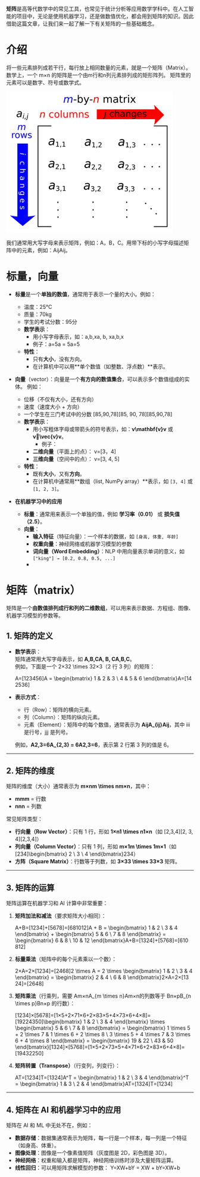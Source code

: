 **矩阵**是高等代数学中的常见工具，也常见于统计分析等应用数学学科中。在人工智能的项目中，无论是使用机器学习，还是做数值优化，都会用到矩阵的知识。因此借助这篇文章，让我们来一起了解一下有关矩阵的一些基础概念。

# 介绍
将一些元素排列成若干行，每行放上相同数量的元素，就是一个矩阵（Matrix）。
数学上，一个 m×n 的矩阵是一个由m行和n列元素排列成的矩形阵列。
矩阵里的元素可以是数字、符号或数学式。

![enter image description here](https://github.com/xiaohuidu/AI/blob/master/images/Matrix.svg)

我们通常用大写字母来表示矩阵，例如：A，B，C。用带下标的小写字母描述矩阵中的元素，例如：AijAij。

# 标量，向量

 -   **标量**是一个**单独的数值**，通常用于表示一个量的大小。例如：
    
	  -   温度：25°C
	  -   质量：70kg
	  -   学生的考试分数：95分
		-   **数学表示**：    
		    -   用小写字母表示，如：a,b,xa, b, xa,b,x
		    -   例子：a=5a = 5a=5
		-   **特性**：    
		    -   只有**大小**，没有方向。
		    -   在计算机中可以用**单个数值（如整数、浮点数）**表示。
-   **向量**（vector）：向量是一个**有方向的数值集合**，可以表示多个数值组成的实体。 例如：    
    -   位移（不仅有大小，还有方向）
    -   速度（速度大小 + 方向）
    -   一个学生在三门考试中的分数 [85,90,78][85, 90, 78][85,90,78]
	-   **数学表示**：    
	    -   用小写粗体字母或带箭头的符号表示，如：**v\mathbf{v}v** 或 		**v⃗\vec{v}v**。
		    -   例子：
        -   **二维向量**（平面上的点）： v=[3，4]
        -   **三维向量**（空间中的点）： v=[3, 4, 5]
	-   **特性**：    
		   -   既有**大小**，又有**方向**。
		   -   在计算机中通常用**数组（list, NumPy array）**表示，如 `[3, 4]` 或 `[1, 2, 3]`。

- **在机器学习中的应用**
	-   **标量**：通常用来表示一个单独的值，例如 **学习率（0.01）** 或 **损失值（2.5）**。
	-   **向量**：
	    -   **输入特征**（特征向量）：一个样本的数据，如 `[身高, 体重, 年龄]`
	    -   **权重向量**：神经网络或机器学习模型的参数
	    -   **词向量（Word Embedding）**：NLP 中用向量表示单词的意义，如 `["king"] → [0.2, 0.8, 0.5, ...]`
	    - 
# **矩阵**（matrix）

矩阵是一个**由数值排列成行和列的二维数组**，可以用来表示数据、方程组、图像、机器学习模型的参数等。
## **1. 矩阵的定义**

-   **数学表示**：  
    矩阵通常用大写字母表示，如 **A,B,CA, B, CA,B,C**。  
    例如，下面是一个 2×32 \times 32×3（2 行 3 列）的矩阵：
    
    A=[123456]A = \begin{bmatrix} 1 & 2 & 3 \\ 4 & 5 & 6 \end{bmatrix}A=[14​25​36​]
-   **表示方式**：
    
    -   行（Row）：矩阵的横向元素。
    -   列（Column）：矩阵的纵向元素。
    -   元素（Element）：矩阵中的每个数值，通常表示为 **AijA_{ij}Aij​**，其中 iii 是行号，jjj 是列号。
    
    例如，**A2,3=6A_{2,3} = 6A2,3​=6**，表示第 2 行第 3 列的值是 6。
    

----------

## **2. 矩阵的维度**

矩阵的维度（大小）通常表示为 **m×nm \times nm×n**，其中：

-   **mmm** = 行数
-   **nnn** = 列数

常见矩阵类型：

-   **行向量（Row Vector）**：只有 1 行，形如 **1×n1 \times n1×n**（如 [2,3,4][2, 3, 4][2,3,4]）
-   **列向量（Column Vector）**：只有 1 列，形如 **m×1m \times 1m×1**（如 [234]\begin{bmatrix} 2 \\ 3 \\ 4 \end{bmatrix}​234​​）
-   **方阵（Square Matrix）**：行数等于列数，如 **3×33 \times 33×3** 矩阵。

----------

## **3. 矩阵的运算**

矩阵运算在机器学习和 AI 计算中非常重要：

1.  **矩阵加法和减法**（要求矩阵大小相同）：
    
    A+B=[1234]+[5678]=[681012]A + B = \begin{bmatrix} 1 & 2 \\ 3 & 4 \end{bmatrix} + \begin{bmatrix} 5 & 6 \\ 7 & 8 \end{bmatrix} = \begin{bmatrix} 6 & 8 \\ 10 & 12 \end{bmatrix}A+B=[13​24​]+[57​68​]=[610​812​]
2.  **标量乘法**（矩阵中的每个元素乘以一个数）：
    
    2×A=2×[1234]=[2468]2 \times A = 2 \times \begin{bmatrix} 1 & 2 \\ 3 & 4 \end{bmatrix} = \begin{bmatrix} 2 & 4 \\ 6 & 8 \end{bmatrix}2×A=2×[13​24​]=[26​48​]
3.  **矩阵乘法**（行乘列，需要 Am×nA_{m \times n}Am×n​ 的列数等于 Bn×pB_{n \times p}Bn×p​ 的行数）：
    
    [1234]×[5678]=[1×5+2×71×6+2×83×5+4×73×6+4×8]=[19224350]\begin{bmatrix} 1 & 2 \\ 3 & 4 \end{bmatrix} \times \begin{bmatrix} 5 & 6 \\ 7 & 8 \end{bmatrix} = \begin{bmatrix} 1 \times 5 + 2 \times 7 & 1 \times 6 + 2 \times 8 \\ 3 \times 5 + 4 \times 7 & 3 \times 6 + 4 \times 8 \end{bmatrix} = \begin{bmatrix} 19 & 22 \\ 43 & 50 \end{bmatrix}[13​24​]×[57​68​]=[1×5+2×73×5+4×7​1×6+2×83×6+4×8​]=[1943​2250​]
4.  **矩阵转置（Transpose）**（行变列，列变行）：
    
    AT=[1234]T=[1324]A^T = \begin{bmatrix} 1 & 2 \\ 3 & 4 \end{bmatrix}^T = \begin{bmatrix} 1 & 3 \\ 2 & 4 \end{bmatrix}AT=[13​24​]T=[12​34​]

----------

## **4. 矩阵在 AI 和机器学习中的应用**

矩阵在 AI 和 ML 中无处不在，例如：

-   **数据存储**：数据集通常表示为矩阵，每一行是一个样本，每一列是一个特征（如身高、体重）。
-   **图像处理**：图像是一个像素值矩阵（灰度图是 2D，彩色图是 3D）。
-   **神经网络**：权重和输入都是矩阵，神经网络训练时涉及大量矩阵运算。
-   **线性回归**：可以用矩阵求解模型的参数： Y=XW+bY = XW + bY=XW+b
<!--stackedit_data:
eyJoaXN0b3J5IjpbMTM4MDExMzg3NSwyNDQ1NDM3NzcsLTk2OD
MyMTQyNSwtMjU2MDY1Nzc4XX0=
-->